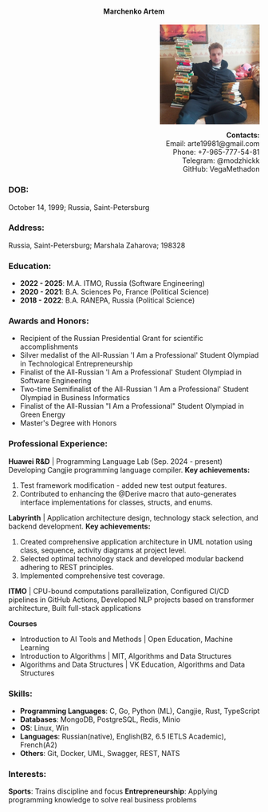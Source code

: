 <h4 align="center">Marchenko Artem</h4>

<div align="right">
    <img src="img/me.jpg" width="200" height="200"></img>
    <div style="margin-top: 10px;">
        <strong>Contacts:</strong><br>
        Email: arte19981@gmail.com<br>
        Phone: +7-965-777-54-81<br>
        Telegram: @modzhickk<br>
        GitHub: VegaMethadon<br>
    </div>
</div>

### DOB:

October 14, 1999; Russia, Saint-Petersburg

### Address:

Russia, Saint-Petersburg;
Marshala Zaharova; 198328

### Education:

- **2022 - 2025**: M.A. ITMO, Russia (Software Engineering)
- **2020 - 2021**: B.A. Sciences Po, France (Political Science)
- **2018 - 2022**: B.A. RANEPA, Russia (Political Science)

### Awards and Honors:
- Recipient of the Russian Presidential Grant for scientific accomplishments
- Silver medalist of the All-Russian 'I Am a Professional' Student Olympiad in Technological Entrepreneurship
- Finalist of the All-Russian 'I Am a Professional' Student Olympiad in Software Engineering
- Two-time Semifinalist of the All-Russian 'I Am a Professional' Student Olympiad in Business Informatics
- Finalist of the All-Russian "I Am a Professional" Student Olympiad in Green Energy
- Master's Degree with Honors

### Professional Experience:

**Huawei R&D** | Programming Language Lab (Sep. 2024 - present)
  Developing Cangjie programming language compiler.
  **Key achievements:**
  1. Test framework modification - added new test output features.
  2. Contributed to enhancing the @Derive macro that auto-generates interface implementations for classes, structs, and enums.  

**Labyrinth** | Application architecture design, technology stack selection, and backend development.
**Key achievements:**
1. Created comprehensive application architecture in UML notation using class, sequence, activity diagrams at project level.
2. Selected optimal technology stack and developed modular backend adhering to REST principles.
3. Implemented comprehensive test coverage.

**ITMO** | CPU-bound computations parallelization, Configured CI/CD pipelines in GitHub Actions, Developed NLP projects based on transformer architecture, Built full-stack applications

**Courses**
- Introduction to AI Tools and Methods | Open Education, Machine Learning
- Introduction to Algorithms | MIT, Algorithms and Data Structures
- Algorithms and Data Structures | VK Education, Algorithms and Data Structures

### Skills:
- **Programming Languages**: C, Go, Python (ML), Cangjie, Rust, TypeScript
- **Databases**: MongoDB, PostgreSQL, Redis, Minio
- **OS**: Linux, Win
- **Languages**: Russian(native), English(B2, 6.5 IETLS Academic), French(A2)
- **Others**: Git, Docker, UML, Swagger, REST, NATS

### Interests:
**Sports**: Trains discipline and focus
**Entrepreneurship**: Applying programming knowledge to solve real business problems